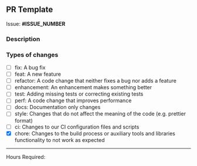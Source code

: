 ## PR Template

<!--- Provide a general summary of your changes in the Title above. -->

<!-- Autolinked issue URL -->

Issue: **#ISSUE_NUMBER**

### Description

<!--- Describe your changes in detail -->

### Types of changes

<!--- What types of changes does your code introduce? Put an `x` in all the boxes that apply: -->

- [ ] fix: A bug fix
- [ ] feat: A new feature
- [ ] refactor: A code change that neither fixes a bug nor adds a feature
- [ ] enhancement: An enhancement makes something better
- [ ] test: Adding missing tests or correcting existing tests
- [ ] perf: A code change that improves performance
- [ ] docs: Documentation only changes
- [ ] style: Changes that do not affect the meaning of the code (e.g. prettier format)
- [ ] ci: Changes to our CI configuration files and scripts
- [x] chore: Changes to the build process or auxiliary tools and libraries functionality to not work as expected

---

Hours Required:

